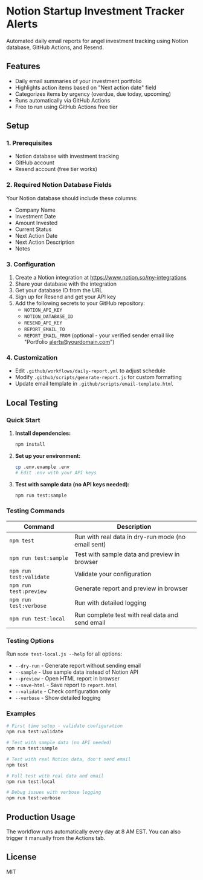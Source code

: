 # Notion Startup Investment Tracker Alerts

Automated daily email reports for angel investment tracking using Notion database, GitHub Actions, and Resend.

## Features

- Daily email summaries of your investment portfolio
- Highlights action items based on "Next action date" field
- Categorizes items by urgency (overdue, due today, upcoming)
- Runs automatically via GitHub Actions
- Free to run using GitHub Actions free tier

## Setup

### 1. Prerequisites

- Notion database with investment tracking
- GitHub account
- Resend account (free tier works)

### 2. Required Notion Database Fields

Your Notion database should include these columns:
- Company Name
- Investment Date
- Amount Invested
- Current Status
- Next Action Date
- Next Action Description
- Notes

### 3. Configuration

1. Create a Notion integration at https://www.notion.so/my-integrations
2. Share your database with the integration
3. Get your database ID from the URL
4. Sign up for Resend and get your API key
5. Add the following secrets to your GitHub repository:
   - `NOTION_API_KEY`
   - `NOTION_DATABASE_ID`
   - `RESEND_API_KEY`
   - `REPORT_EMAIL_TO`
   - `REPORT_EMAIL_FROM` (optional - your verified sender email like "Portfolio <alerts@yourdomain.com>")

### 4. Customization

- Edit `.github/workflows/daily-report.yml` to adjust schedule
- Modify `.github/scripts/generate-report.js` for custom formatting
- Update email template in `.github/scripts/email-template.html`

## Local Testing

### Quick Start

1. **Install dependencies:**
   ```bash
   npm install
   ```

2. **Set up your environment:**
   ```bash
   cp .env.example .env
   # Edit .env with your API keys
   ```

3. **Test with sample data (no API keys needed):**
   ```bash
   npm run test:sample
   ```

### Testing Commands

| Command | Description |
|---------|-------------|
| `npm test` | Run with real data in dry-run mode (no email sent) |
| `npm run test:sample` | Test with sample data and preview in browser |
| `npm run test:validate` | Validate your configuration |
| `npm run test:preview` | Generate report and preview in browser |
| `npm run test:verbose` | Run with detailed logging |
| `npm run test:local` | Run complete test with real data and send email |

### Testing Options

Run `node test-local.js --help` for all options:

- `--dry-run` - Generate report without sending email
- `--sample` - Use sample data instead of Notion API
- `--preview` - Open HTML report in browser
- `--save-html` - Save report to `report.html`
- `--validate` - Check configuration only
- `--verbose` - Show detailed logging

### Examples

```bash
# First time setup - validate configuration
npm run test:validate

# Test with sample data (no API needed)
npm run test:sample

# Test with real Notion data, don't send email
npm test

# Full test with real data and email
npm run test:local

# Debug issues with verbose logging
npm run test:verbose
```

## Production Usage

The workflow runs automatically every day at 8 AM EST. You can also trigger it manually from the Actions tab.

## License

MIT